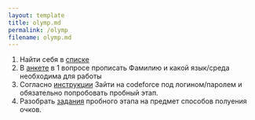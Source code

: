 ```yaml
---
layout: template
title: olymp.md
permalink: /olymp
filename: olymp.md
---
```


<link rel="stylesheet" href="./faq/style.css">

1. Найти себя в [списке](https://docs.google.com/spreadsheets/d/1gUr_PlMx5NpXUrC_A_erjie02SJRnQlW/edit?usp=share_link&ouid=107494456497398816128&rtpof=true&sd=true)
2. В [анкете](https://docs.google.com/forms/d/e/1FAIpQLSe07ZQhXLpsezvcUPMFB3P9Yu2n5tpuw-eGEeCy2Tf8avViqg/viewform?usp=share_link) в 1 вопросе прописать Фамилию и какой язык/среда необходима для работы
3. Согласно [инструкции](https://docs.google.com/document/d/1hymEuUquEW_5cGhRrPe3xzq61dzxSkFu/edit?usp=share_link&ouid=107494456497398816128&rtpof=true&sd=true) Зайти на codeforce под логином/паролем и обязательно попробовать пробный этап.
4. Разобрать [задания](https://drive.google.com/file/d/1iHDbp3xisoi1d_IDSzslV9iU0AqPZMxy/view?usp=share_link) пробного этапа на предмет способов полуения очков.

